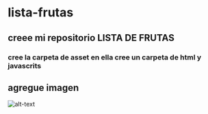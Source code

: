 # lista-frutas
## creee mi repositorio LISTA DE FRUTAS
### cree la carpeta de asset en ella cree un carpeta de html y javascrits
## agregue imagen
![alt-text](imagenes/duarazno.jpg)
